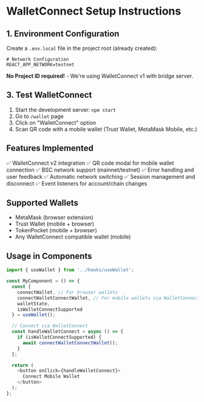 # WalletConnect Setup Instructions

## 1. Environment Configuration

Create a `.env.local` file in the project root (already created):

```
# Network Configuration
REACT_APP_NETWORK=testnet
```

**No Project ID required!** - We're using WalletConnect v1 with bridge server.

## 3. Test WalletConnect

1. Start the development server: `npm start`
2. Go to `/wallet` page
3. Click on "WalletConnect" option
4. Scan QR code with a mobile wallet (Trust Wallet, MetaMask Mobile, etc.)

## Features Implemented

✅ WalletConnect v2 integration
✅ QR code modal for mobile wallet connection
✅ BSC network support (mainnet/testnet)
✅ Error handling and user feedback
✅ Automatic network switching
✅ Session management and disconnect
✅ Event listeners for account/chain changes

## Supported Wallets

- MetaMask (browser extension)
- Trust Wallet (mobile + browser)
- TokenPocket (mobile + browser)
- Any WalletConnect compatible wallet (mobile)

## Usage in Components

```typescript
import { useWallet } from '../hooks/useWallet';

const MyComponent = () => {
  const { 
    connectWallet, // For browser wallets
    connectWalletConnectWallet, // For mobile wallets via WalletConnect
    walletState,
    isWalletConnectSupported
  } = useWallet();

  // Connect via WalletConnect
  const handleWalletConnect = async () => {
    if (isWalletConnectSupported) {
      await connectWalletConnectWallet();
    }
  };

  return (
    <button onClick={handleWalletConnect}>
      Connect Mobile Wallet
    </button>
  );
};
```
